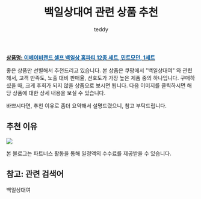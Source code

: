 ﻿---
layout: post
title:  "백일상대여 관련 상품 추천"
author: teddy
categories: [ 가구/인테리어 ]
tags: [백일상대여]
image: https://static.coupangcdn.com/image/retail/images/2020/08/18/10/7/859def76-3050-44b3-9597-965746a9553f.jpg 
description: "쿠팡에서 백일상대여 관련 상품으로 가장 고객 선호도가 높은 제품 중 하나입니다."
---

<a href="https://link.coupang.com/re/AFFSDP?lptag=AF3256674&pageKey=1971717092&itemId=3353827319&vendorItemId=71340594886&traceid=V0-153-05fa2904d765e618&requestid=20221226225740118157867"><b>상품명: <font color='#01579B'>이베이비랜드 셀프 백일상 홈파티 12종 세트, 민트모던, 1세트</font></b></a>

좋은 상품만 선별해서 추천드리고 있습니다.
본 상품은 쿠팡에서 "백일상대여" 와 관련해서, 고객 만족도, 노출 대비 판매율, 선호도가 가장 높은 제품 중의 하나입니다.
구매하셨을 때, 크게 후회가 되지 않을 상품으로 보시면 됩니다. 
다음 이미지를 클릭하시면 해당 상품에 대한 상세 내용을 보실 수 있습니다.

바쁘시다면, 추천 이유로 좀더 요약해서 설명드렸으니, 참고 부탁드립니다.

## 추천 이유 

<a href="https://link.coupang.com/re/AFFSDP?lptag=AF3256674&pageKey=1971717092&itemId=3353827319&vendorItemId=71340594886&traceid=V0-153-05fa2904d765e618&requestid=20221226225740118157867"><img src="https://thumbnail8.coupangcdn.com/thumbnails/remote/q89/image/retail/images/2020/08/18/10/7/f74dd885-0a6e-4043-966d-342b2c428bac.jpg"></a> 

본 블로그는 파트너스 활동을 통해 일정액의 수수료를 제공받을 수 있습니다.

## 참고: 관련 검색어    
백일상대여